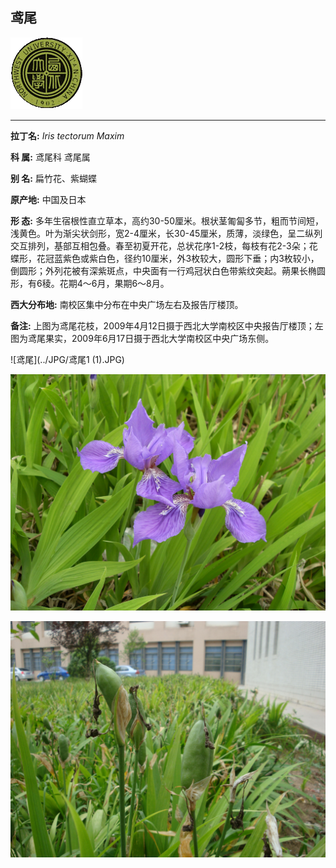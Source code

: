 ## 鸢尾

![西北大学校园网络植物志](../JPG/nwu.gif)

---

**拉丁名:**  _Iris tectorum Maxim_

**科 属:** 鸢尾科 鸢尾属

**别 名:** 扁竹花、紫蝴蝶

**原产地:** 中国及日本

**形  态:** 多年生宿根性直立草本，高约30-50厘米。根状茎匍匐多节，粗而节间短，浅黄色。叶为渐尖状剑形，宽2-4厘米，长30-45厘米，质薄，淡绿色，呈二纵列交互排列，基部互相包叠。春至初夏开花，总状花序1-2枝，每枝有花2-3朵；花蝶形，花冠蓝紫色或紫白色，径约10厘米，外3枚较大，圆形下垂；内3枚较小，倒圆形；外列花被有深紫斑点，中央面有一行鸡冠状白色带紫纹突起。蒴果长椭圆形，有6稜。花期4～6月，果期6～8月。　　　　　

**西大分布地:** 南校区集中分布在中央广场左右及报告厅楼顶。 

**备注:** 上图为鸢尾花枝，2009年4月12日摄于西北大学南校区中央报告厅楼顶；左图为鸢尾果实，2009年6月17日摄于西北大学南校区中央广场东侧。　　　　

![鸢尾](../JPG/鸢尾1 (1).JPG) 

![鸢尾](../JPG/鸢尾1.JPG) 

![鸢尾](../JPG/鸢尾果实.JPG) 

